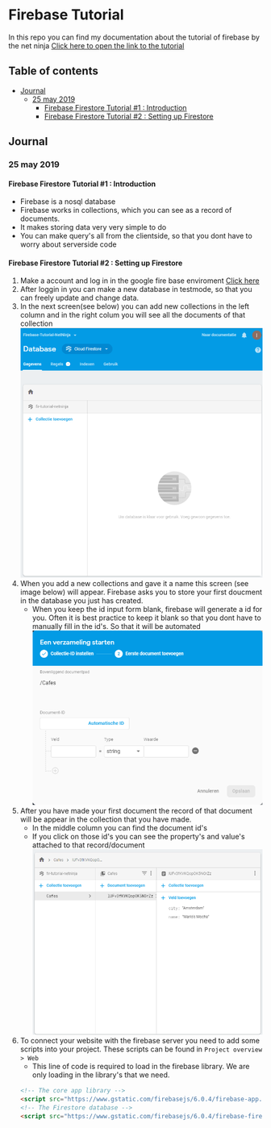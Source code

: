 # Firebase Tutorial
In this repo you can find my documentation about the tutorial of firebase by the net ninja
[Click here to open the link to the tutorial](https://www.youtube.com/watch?v=4d-gIPGzmK4)
## Table of contents
*   [Journal](#journal)
    * [25 may 2019](25-may-2019)
        * [Firebase Firestore Tutorial #1 : Introduction](firebase-firestore-tutorial-#1-:-introduction)
        * [Firebase Firestore Tutorial #2 : Setting up Firestore](firebase-firestore-tutorial-#2-:-setting-up-firestore)
## Journal
### 25 may 2019
#### Firebase Firestore Tutorial #1 : Introduction
*   Firebase is a nosql database
*   Firebase works in collections, which you can see as a record of documents.
*   It makes storing data very very simple to do
*   You can make query's all from the clientside, so that you dont have to worry about serverside code
#### Firebase Firestore Tutorial #2 : Setting up Firestore
1.  Make a account and log in in the google fire base enviroment [Click here](https://firebase.google.com)
2.  After loggin in you can make a new database in testmode, so that you can freely update and change data.
3.  In the next screen(see below) you can add new collections in the left column and in the right colum you will see all the documents of that collection
![Firestore Database](./images/readme/Firebase_Interface.png)
4.  When you add a new collections and gave it a name this screen (see image below) will appear. Firebase asks you to store your first doucment in the database you just has created.
    *   When you keep the id input form blank, firebase will generate a id for you. Often it is best practice to keep it blank so that you dont have to manually fill in the id's. So that it will be automated
![First Collection](./images/readme/add_data.png)
5.  After you have made your first document the record of that document will be appear in the collection that you have made.
    *   In the middle column you can find the document id's
    *   If you click on those id's you can see the property's and value's attached to that record/document
![First Collection](./images/readme/Identefire.png)
6.  To connect your website with the firebase server you need to add some scripts into your project. These scripts can be found in `Project overview > Web`
    *   This line of code is required to load in the firebase library. We are only loading in the library's that we need. 
    ```html
    <!-- The core app library -->
    <script src="https://www.gstatic.com/firebasejs/6.0.4/firebase-app.js"></script>
    <!-- The Firestore database -->
    <script src="https://www.gstatic.com/firebasejs/6.0.4/firebase-firestore.js"></script>
    ``` 